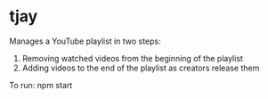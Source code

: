 # tjay

Manages a YouTube playlist in two steps: 

1) Removing watched videos from the beginning of the playlist
2) Adding videos to the end of the playlist as creators release them

To run:
npm start

